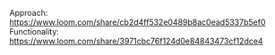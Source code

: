 Approach: https://www.loom.com/share/cb2d4ff532e0489b8ac0ead5337b5ef0
Functionality: https://www.loom.com/share/3971cbc76f124d0e84843473cf12dce4
